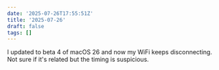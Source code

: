 ```yaml
---
date: '2025-07-26T17:55:51Z'
title: '2025-07-26'
draft: false
tags: []
---
```


I updated to beta 4 of macOS 26 and now my WiFi keeps disconnecting.
Not sure if it's related but the timing is suspicious.

